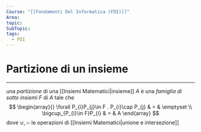 ```yaml
---
Course: "[[Fondamenti Del Informatica (FDI)]]"
Area: 
topic: 
SubTopic: 
tags:
  - FDI
---
```


# Partizione di un insieme
---
una _partizione_ di una [[Insiemi Matematici|insieme]] $A$ è una _famiglia di sotto insiemi_ $F$ di $A$ tale che $$
\begin{array}{}
\forall P_{i}P_{j}\in  F . P_{i}\cap P_{j} & = &  \emptyset \\
\bigcup_{P_{i}\in F}P_{i} & = & A
\end{array}
$$dove $\cup,\cap$ le operazioni di [[Insiemi Matematici|unione e intersezione]]
